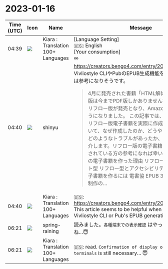 # 2023-01-16

|Time (UTC)|Icon|Name|Message|
|---|---|---|---|
|04:39|![](https://avatars.slack-edge.com/2021-08-02/2324149410423_2aa7423c4133ecb9f168_72.png)|Kiara : Translation 100+ Languages|[Language Setting] <br>🇺🇸: English<br> [Your consumption] <br>∞|
|04:40|![](https://avatars.slack-edge.com/2018-04-27/354445776386_e258f5ed5ba887b08668_72.jpg)|shinyu|<https://creators.bengo4.com/entry/2023/01/16/083000><br>Vivliostyle CLIやPubのEPUB生成機能を作る際にこの記事は参考になりそうです。<br><blockquote>4月に発売された書籍「HTML解体新書」。その電子版は今までPDF版しかありませんでしたが、このたびリフロー版が発売となり、Amazonでも購入できるようになりました。 この記事では、HTML解体新書のリフロー版電子書籍を実際に作成した際の流れについて、なぜ作成したのか、どうやって作成したのか、どのようなトラブルがあったか、といった点をご紹介します。リフロー版の電子書籍の作成、出版を検討されている方の参考になれば幸いです。 リフロー版の電子書籍を作った理由 リフロー型と固定レイアウト型 リフロー型とアクセシビリティ リフロー版の電子書籍を作るには 電書協 EPUB 3 制作ガイド 実際の制作の…</blockquote>|
|04:40|![](https://avatars.slack-edge.com/2021-08-02/2324149410423_2aa7423c4133ecb9f168_72.png)|Kiara : Translation 100+ Languages|🇺🇸: <https://creators.bengo4.com/entry/2023/01/16/083000><br>This article seems to be helpful when creating Vivliostyle CLI or Pub's EPUB generation function.|
|06:21|![](https://secure.gravatar.com/avatar/1ac180f0868137292905c311b5fff781.jpg?s=72&d=https%3A%2F%2Fa.slack-edge.com%2Fdf10d%2Fimg%2Favatars%2Fava_0021-72.png)|spring-raining|読みました。`各種端末での表示確認` はやっぱり必要なんですね…😇|
|06:21|![](https://avatars.slack-edge.com/2021-08-02/2324149410423_2aa7423c4133ecb9f168_72.png)|Kiara : Translation 100+ Languages|🇺🇸: read. `Confirmation of display on various terminals` is still necessary... 😇|
